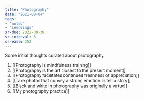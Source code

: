 ```yaml
---
title: "Photography"
date: "2021-08-04"
tags:
- "notes"
- "seedlings"
sr-due: 2022-08-28
sr-interval: 3
sr-ease: 253
---
```


Some initial thoughts curated about photography:

1. [[Photography is mindfulness training]]
2. [[Photography is the art closest to the present moment]]
3. [[Photography facilitates continued freshness of appreciation]]
4. [[Take photos that convey a strong emotion or tell a story]]
5. [[Black and white in photography was originally a virtue]]
6. [[My photography practice]]